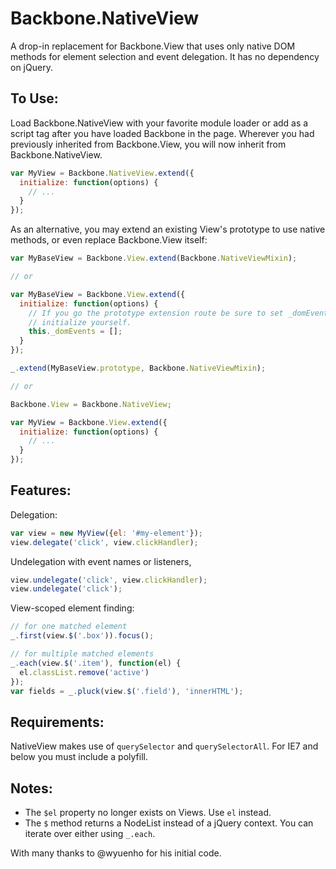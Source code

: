 Backbone.NativeView
===================

A drop-in replacement for Backbone.View that uses only native DOM methods for
element selection and event delegation. It has no dependency on jQuery.


To Use:
-------
Load Backbone.NativeView with your favorite module loader or add as a script
tag after you have loaded Backbone in the page. Wherever you had previously
inherited from Backbone.View, you will now inherit from Backbone.NativeView.

```js
var MyView = Backbone.NativeView.extend({
  initialize: function(options) {
    // ...
  }
});
```

As an alternative, you may extend an existing View's prototype to use native
methods, or even replace Backbone.View itself:

```js
var MyBaseView = Backbone.View.extend(Backbone.NativeViewMixin);

// or

var MyBaseView = Backbone.View.extend({
  initialize: function(options) {
    // If you go the prototype extension route be sure to set _domEvents in
    // initialize yourself.
    this._domEvents = [];
  }
});

_.extend(MyBaseView.prototype, Backbone.NativeViewMixin);

// or

Backbone.View = Backbone.NativeView;

var MyView = Backbone.View.extend({
  initialize: function(options) {
    // ...
  }
});
```

Features:
---------
Delegation:
```js
var view = new MyView({el: '#my-element'});
view.delegate('click', view.clickHandler);
```

Undelegation with event names or listeners,
```js
view.undelegate('click', view.clickHandler);
view.undelegate('click');
```

View-scoped element finding:
```js
// for one matched element
_.first(view.$('.box')).focus();

// for multiple matched elements
_.each(view.$('.item'), function(el) {
  el.classList.remove('active')
});
var fields = _.pluck(view.$('.field'), 'innerHTML');
```

Requirements:
-------------
NativeView makes use of `querySelector` and `querySelectorAll`. For IE7 and
below you must include a polyfill.

Notes:
------
* The `$el` property no longer exists on Views. Use `el` instead.
* The `$` method returns a NodeList instead of a jQuery context. You can
  iterate over either using `_.each`.


With many thanks to @wyuenho for his initial code.

